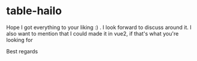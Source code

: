 # table-hailo
Hope I got everything to your liking :) . I look forward to discuss around it. I also want to mention that I could made it in vue2, if that's what you're looking for

Best regards